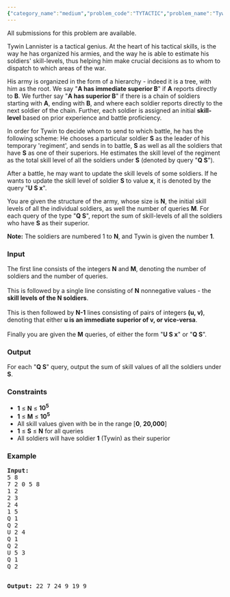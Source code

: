 ```yaml
---
{"category_name":"medium","problem_code":"TYTACTIC","problem_name":"Tywins Tactics","languages_supported":{"0":"ADA","1":"ASM","2":"BASH","3":"BF","4":"C","5":"C99 strict","6":"CAML","7":"CLOJ","8":"CLPS","9":"CPP 4.3.2","10":"CPP 4.9.2","11":"CPP14","12":"CS2","13":"D","14":"ERL","15":"FORT","16":"FS","17":"GO","18":"HASK","19":"ICK","20":"ICON","21":"JAVA","22":"JS","23":"LISP clisp","24":"LISP sbcl","25":"LUA","26":"NEM","27":"NICE","28":"NODEJS","29":"PAS fpc","30":"PAS gpc","31":"PERL","32":"PERL6","33":"PHP","34":"PIKE","35":"PRLG","36":"PYTH","37":"PYTH 3.4","38":"RUBY","39":"SCALA","40":"SCM guile","41":"SCM qobi","42":"ST","43":"TCL","44":"TEXT","45":"WSPC"},"max_timelimit":1,"source_sizelimit":50000,"problem_author":"pragrame","problem_tester":"tuananh93","date_added":"7-06-2013","tags":{"0":"cook35","1":"dfs","2":"pragrame","3":"simple"},"editorial_url":"http://discuss.codechef.com/problems/TYTACTIC","time":{"view_start_date":1372012200,"submit_start_date":1372012200,"visible_start_date":1414769400,"end_date":1735669800},"layout":"problem"}
---
```

<span class="solution-visible-txt">All submissions for this problem are available.</span><p>
Tywin Lannister is a tactical genius. At the heart of his tactical skills, is the way he has organized his armies, and the way he is able to estimate his soldiers' skill-levels, thus helping him make crucial decisions as to whom to dispatch to which areas of the war.
</p>
<p>
His army is organized in the form of a hierarchy - indeed it is a tree, with him as the root. We say "<b>A has immediate superior B</b>" if <b>A</b> reports directly to <b>B</b>. We further say "<b>A has superior B</b>" if there is a chain of soldiers starting with <b>A</b>, ending with <b>B</b>, and where each soldier reports directly to the next soldier of the chain. Further, each soldier is assigned an initial <b>skill-level</b> based on prior experience and battle proficiency.
</p>
<p>
In order for Tywin to decide whom to send to which battle, he has the following scheme: He chooses a particular soldier <b>S</b> as the leader of his temporary 'regiment', and sends in to battle, <b>S</b> as well as all the soldiers that have <b>S</b> as one of their superiors. He estimates the skill level of the regiment as the total skill level of all the soldiers under <b>S</b> (denoted by query "<b>Q S</b>").
</p>
<p>
After a battle, he may want to update the skill levels of some soldiers. If he wants to update the skill level of soldier <b>S</b> to value <b>x</b>, it is denoted by the query "<b>U S x</b>".
</p>
<p>
You are given the structure of the army, whose size is <b>N</b>, the initial skill levels of all the individual soldiers, as well the number of queries <b>M</b>. For each query of the type "<b>Q S</b>", report the sum of skill-levels of all the soldiers who have <b>S</b> as their superior.
</p>
<p>
<b>Note:</b> The soldiers are numbered 1 to <b>N</b>, and Tywin is given the number <b>1</b>.
</p>
<h3>Input</h3>
<p>
The first line consists of the integers <b>N</b> and <b>M</b>, denoting the number of soldiers and the number of queries.<br /><br />
This is followed by a single line consisting of <b>N</b> nonnegative values - the <b>skill levels of the N soldiers</b>.<br /><br />
This is then followed by <b>N-1</b> lines consisting of pairs of integers <b>(u, v)</b>, denoting that either <b>u is an immediate superior of v, or vice-versa</b>.<br /><br />
Finally you are given the <b>M</b> queries, of either the form "<b>U S x</b>" or "<b>Q S</b>".</p>
<h3>Output</h3>
<p>
For each "<b>Q S</b>" query, output the sum of skill values of all the soldiers under <b>S</b>.
</p>
<h3>Constraints</h3>
<ul>
<li> <b>1</b> ≤ <b>N</b> ≤ <b>10<sup>5</sup></b> </li>
<li> <b>1</b> ≤ <b>M</b> ≤ <b>10<sup>5</sup></b> </li>
<li> All skill values given with be in the range [<b>0</b>, <b>20,000</b>] </li>
<li> <b>1</b> ≤ <b>S</b> ≤ <b>N</b> for all queries </li>
<li> All soldiers will have soldier <b>1</b> (Tywin) as their superior </li>
</ul>
<h3>Example</h3>
<pre>
<b>Input:</b>
5 8
7 2 0 5 8
1 2
2 3
2 4
1 5
Q 1
Q 2
U 2 4
Q 1
Q 2
U 5 3
Q 1
Q 2

<b>Output:</b>
22
7
24
9
19
9
</pre>